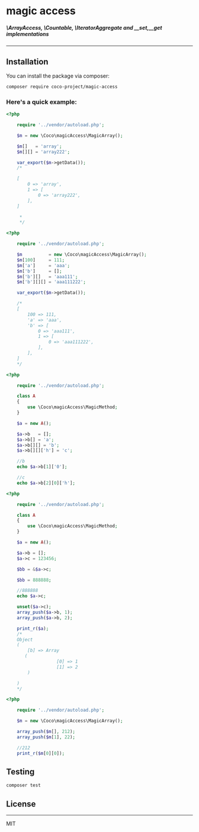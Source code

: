 
# magic access

##### \ArrayAccess, \Countable, \IteratorAggregate and __set,__get implementations

---


## Installation

You can install the package via composer:

```bash
composer require coco-project/magic-access
```


### Here's a quick example:

```php
<?php

    require '../vendor/autoload.php';

    $m = new \Coco\magicAccess\MagicArray();

    $m[]   = 'array';
    $m[][] = 'array222';

    var_export($m->getData());
    /*

    [
        0 => 'array',
        1 => [
            0 => 'array222',
        ],
    ]

     *
     */

```


```php
<?php

    require '../vendor/autoload.php';

    $m          = new \Coco\magicAccess\MagicArray();
    $m[100]     = 111;
    $m['a']     = 'aaa';
    $m['b']     = [];
    $m['b'][]   = 'aaa111';
    $m['b'][][] = 'aaa111222';

    var_export($m->getData());

    /*
    [
        100 => 111,
        'a' => 'aaa',
        'b' => [
            0 => 'aaa111',
            1 => [
                0 => 'aaa111222',
            ],
        ],
    ]
    */

```

```php
<?php

    require '../vendor/autoload.php';

    class A
    {
        use \Coco\magicAccess\MagicMethod;
    }

    $a = new A();

    $a->b   = [];
    $a->b[] = 'a';
    $a->b[][] = 'b';
    $a->b[][]['h'] = 'c';

    //b
    echo $a->b[1]['0'];

    //c
    echo $a->b[2][0]['h'];

```

```php
<?php

    require '../vendor/autoload.php';

    class A
    {
        use \Coco\magicAccess\MagicMethod;
    }

    $a = new A();

    $a->b = [];
    $a->c = 123456;

    $bb = &$a->c;

    $bb = 888888;

    //888888
    echo $a->c;

    unset($a->c);
    array_push($a->b, 1);
    array_push($a->b, 2);

    print_r($a);
    /*
    Object
    (
        [b] => Array
       (
                   [0] => 1
                   [1] => 2
        )

    )
    */

```

```php
<?php

    require '../vendor/autoload.php';

    $m = new \Coco\magicAccess\MagicArray();

    array_push($m[], 212);
    array_push($m[1], 22);

    //212
    print_r($m[0][0]);


```


## Testing

``` bash
composer test
```

## License

---

MIT
